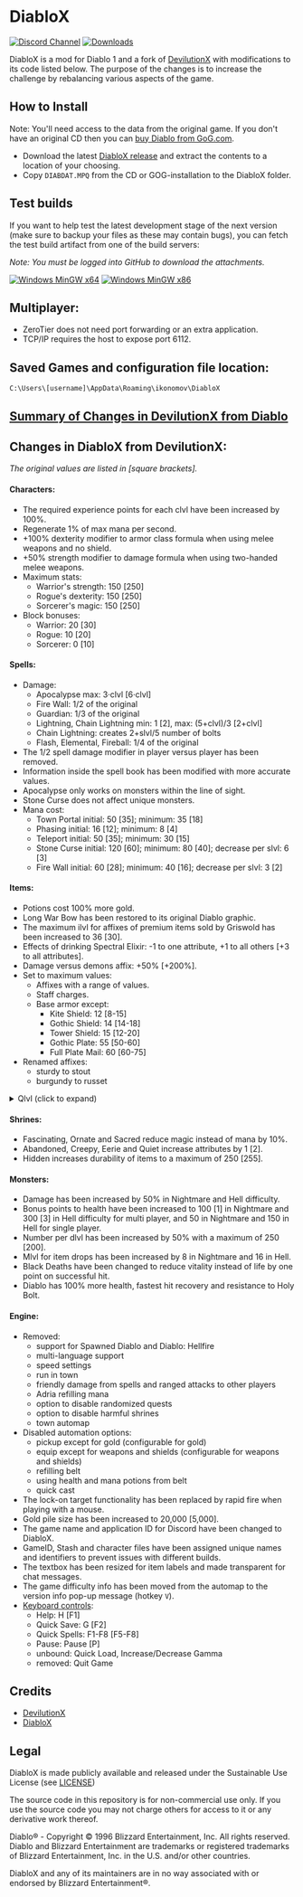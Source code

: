 # DiabloX

[![Discord Channel](https://img.shields.io/discord/936748966652022834?color=%237289DA&logo=discord&logoColor=%23FFFFFF)](https://discord.gg/QddvKsenvm)
[![Downloads](https://img.shields.io/github/downloads/ikonomov/DiabloX/total.svg)](https://github.com/ikonomov/DiabloX/releases)

DiabloX is a mod for Diablo 1 and a fork of [DevilutionX](https://github.com/diasurgical/devilutionX) with modifications to its code listed below.  The purpose of the changes is to increase the challenge by rebalancing various aspects of the game.

## How to Install

Note: You'll need access to the data from the original game. If you don't have an original CD then you can [buy Diablo from GoG.com](https://www.gog.com/game/diablo).

   * Download the latest [DiabloX release](https://github.com/ikonomov/DiabloX/releases) and extract the contents to a location of your choosing.
   * Copy `DIABDAT.MPQ` from the CD or GOG-installation to the DiabloX folder.

## Test builds

If you want to help test the latest development stage of the next version (make sure to backup your files as these may contain bugs), you can fetch the test build artifact from one of the build servers:

*Note: You must be logged into GitHub to download the attachments.*

[![Windows MinGW x64](https://github.com/ikonomov/DiabloX/actions/workflows/Windows_MinGW_x64.yml/badge.svg)](https://github.com/ikonomov/DiabloX/actions/workflows/Windows_MinGW_x64.yml?query=branch%3Amaster)
[![Windows MinGW x86](https://github.com/ikonomov/DiabloX/actions/workflows/Windows_MinGW_x86.yml/badge.svg)](https://github.com/ikonomov/DiabloX/actions/workflows/Windows_MinGW_x86.yml?query=branch%3Amaster)

## Multiplayer:
   * ZeroTier does not need port forwarding or an extra application.
   * TCP/IP requires the host to expose port 6112.

## Saved Games and configuration file location:
`C:\Users\[username]\AppData\Roaming\ikonomov\DiabloX`

## [Summary of Changes in DevilutionX from Diablo](https://github.com/ikonomov/DiabloX/wiki/Summary-of-Changes-in-DevilutionX-from-Diablo)

## Changes in DiabloX from DevilutionX:
*The original values are listed in [square brackets].*
#### Characters:
   * The required experience points for each clvl have been increased by 100%.
   * Regenerate 1% of max mana per second.
   * +100% dexterity modifier to armor class formula when using melee weapons and no shield.
   * +50% strength modifier to damage formula when using two-handed melee weapons.
   * Maximum stats:
      * Warrior's strength: 150 [250]
      * Rogue's dexterity: 150 [250]
      * Sorcerer's magic: 150 [250]
   * Block bonuses:
      * Warrior: 20 [30]
      * Rogue: 10 [20]
      * Sorcerer: 0 [10]
#### Spells:
   * Damage:
      * Apocalypse max: 3·clvl [6·clvl]
      * Fire Wall: 1/2 of the original
      * Guardian: 1/3 of the original
      * Lightning, Chain Lightning min: 1 [2], max: (5+clvl)/3 [2+clvl]
      * Chain Lightning: creates 2+slvl/5 number of bolts
      * Flash, Elemental, Fireball: 1/4 of the original
   * The 1/2 spell damage modifier in player versus player has been removed.
   * Information inside the spell book has been modified with more accurate values.
   * Apocalypse only works on monsters within the line of sight.
   * Stone Curse does not affect unique monsters.
   * Mana cost:
      * Town Portal initial: 50 [35]; minimum: 35 [18]
      * Phasing initial: 16 [12]; minimum: 8 [4]
      * Teleport initial: 50 [35]; minimum: 30 [15]
      * Stone Curse initial: 120 [60]; minimum: 80 [40]; decrease per slvl: 6 [3]
      * Fire Wall initial: 60 [28]; minimum: 40 [16]; decrease per slvl: 3 [2]
#### Items:
   * Potions cost 100% more gold.
   * Long War Bow has been restored to its original Diablo graphic.
   * The maximum ilvl for affixes of premium items sold by Griswold has been increased to 36 [30].
   * Effects of drinking Spectral Elixir: -1 to one attribute, +1 to all others [+3 to all attributes].
   * Damage versus demons affix: +50% [+200%].
   * Set to maximum values:
      * Affixes with a range of values.
      * Staff charges.
      * Base armor except:
         * Kite Shield: 12 [8-15]
         * Gothic Shield: 14 [14-18]
         * Tower Shield: 15 [12-20]
         * Gothic Plate: 55 [50-60]
         * Full Plate Mail: 60 [60-75]
   * Renamed affixes:
      * sturdy to stout
      * burgundy to russet
<details>
  <summary>Qlvl (click to expand)</summary>

   * Qlvl:
      * Elixir of Strength, Magic and Dexterity: 20 [15]
      * Apocalypse staff: 30 [15]
      * Affix
         * moon: 13 [11]
         * stars: 24 [17]
         * heavens: 35 [25]
         * zodiac: 46 [30]
         * whale: 46 [60]
         * snake: 12 [9]
         * serpent: 22 [15]
         * drake: 35 [21]
         * dragon: 43 [27]
         * wyrm: 46 [35]
         * hydra: 50 [60]
         * godly: 44 [60]
         * steel: 8 [6]
         * silver: 12 [9]
         * gold: 17 [12]
         * platinum: 22 [16]
         * mithril: 28 [20]
         * meteoric: 35 [23]
         * weird: 43 [35]
         * strange: 50 [60]
         * master: 29 [28]
         * champion: 36 [40]
         * king: 44 [28]
         * jagged: 1 [4]
         * deadly: 4 [6]
         * heavy: 8 [9]
         * brutal: 17 [16]
         * massive: 22 [20]
         * savage: 28 [23]
         * merciless: 43 [60]
         * slaying: 13 [15]
         * gore: 20 [25]
         * carnage: 27 [35]
         * slaughter: 35 [60]
         * osmosis: 30 [50]
         * thunder: 50 [60]
         * blood: 24 [19]
         * vampires: 24 [19]
         * amber: 14 [12]
         * jade: 23 [18]
         * obsidian: 35 [24]
         * emerald: 43 [31]
         * swiftness: 16 [10]
         * speed: 24 [19]
         * haste: 37 [27]
         * harmony: 24 [20]
         * ages: 24 [25]
      * Unique item:
         * Bloodslayer: 10 [3]
         * The Mangler: 9 [2]
         * Wicked Axe: 12 [5]
         * The Blackoak Bow: 8 [5]
         * Deadly Hunter: 10 [3]
         * Civerb’s Cudgel: 10 [1]
         * Helm of Spirits: 14 [1]
         * The Bleeder: 9 [2]
         * Bramble: 7 [1]
         * Constricting Ring: 15 [5]
         * Split Skull Shield: 4 [1]
         * Immolator: 7 [4]
         * Gonnagal’s Dirk: 5 [1]
         * Shadowhawk: 12 [8]
</details>

#### Shrines:
   * Fascinating, Ornate and Sacred reduce magic instead of mana by 10%.
   * Abandoned, Creepy, Eerie and Quiet increase attributes by 1 [2].
   * Hidden increases durability of items to a maximum of 250 [255].
#### Monsters:
   * Damage has been increased by 50% in Nightmare and Hell difficulty.
   * Bonus points to health have been increased to 100 [1] in Nightmare and 300 [3] in Hell difficulty for multi player, and 50 in Nightmare and 150 in Hell for single player.
   * Number per dlvl has been increased by 50% with a maximum of 250 [200].
   * Mlvl for item drops has been increased by 8 in Nightmare and 16 in Hell.
   * Black Deaths have been changed to reduce vitality instead of life by one point on successful hit.
   * Diablo has 100% more health, fastest hit recovery and resistance to Holy Bolt.
#### Engine:
   * Removed:
      * support for Spawned Diablo and Diablo: Hellfire
      * multi-language support
      * speed settings
      * run in town
      * friendly damage from spells and ranged attacks to other players
      * Adria refilling mana
      * option to disable randomized quests
      * option to disable harmful shrines
      * town automap
   * Disabled automation options:
      * pickup except for gold (configurable for gold)
      * equip except for weapons and shields (configurable for weapons and shields)
      * refilling belt
      * using health and mana potions from belt
      * quick cast
   * The lock-on target functionality has been replaced by rapid fire when playing with a mouse.
   * Gold pile size has been increased to 20,000 [5,000].
   * The game name and application ID for Discord have been changed to DiabloX.
   * GameID, Stash and character files have been assigned unique names and identifiers to prevent issues with different builds.
   * The textbox has been resized for item labels and made transparent for chat messages.
   * The game difficulty info has been moved from the automap to the version info pop-up message (hotkey `V`).
   * [Keyboard controls](https://github.com/ikonomov/DiabloX/wiki/Keyboard-Controls):
      * Help: H [F1]
      * Quick Save: G [F2]
      * Quick Spells: F1-F8 [F5-F8]
      * Pause: Pause [P]
      * unbound: Quick Load, Increase/Decrease Gamma
      * removed: Quit Game

## Credits

   * [DevilutionX](https://github.com/diasurgical/devilutionX#credits)
   * [DiabloX](https://github.com/ikonomov/DiabloX/graphs/contributors)

## Legal

DiabloX is made publicly available and released under the Sustainable Use License (see [LICENSE](LICENSE.md))

The source code in this repository is for non-commercial use only. If you use the source code you may not charge others for access to it or any derivative work thereof.

Diablo® - Copyright © 1996 Blizzard Entertainment, Inc. All rights reserved. Diablo and Blizzard Entertainment are trademarks or registered trademarks of Blizzard Entertainment, Inc. in the U.S. and/or other countries.

DiabloX and any of its maintainers are in no way associated with or endorsed by Blizzard Entertainment®.
